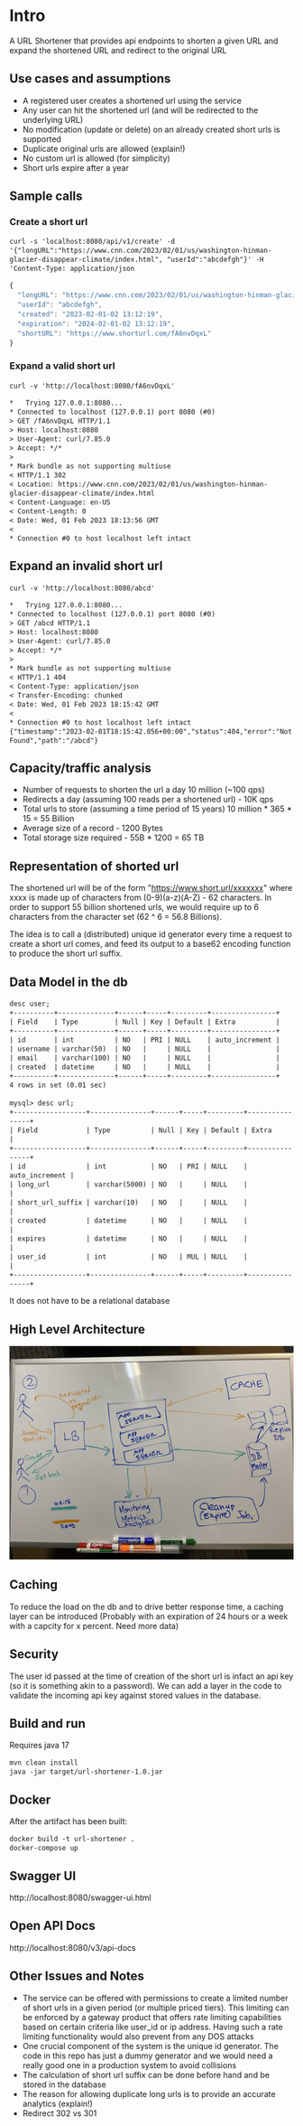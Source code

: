# Intro
A URL Shortener that provides api endpoints to shorten a given URL and expand the shortened URL and redirect to the original URL

## Use cases and assumptions

* A registered user creates a shortened url using the service
* Any user can hit the shortened url (and will be redirected to the underlying URL)
* No modification (update or delete) on an already created short urls is supported
* Duplicate original urls are allowed (explain!)
* No custom url is allowed (for simplicity)
* Short urls expire after a year

## Sample calls
### Create a short url
```console
curl -s 'localhost:8080/api/v1/create' -d '{"longURL":"https://www.cnn.com/2023/02/01/us/washington-hinman-glacier-disappear-climate/index.html", "userId":"abcdefgh"}' -H 'Content-Type: application/json
```
```javascript
{
  "longURL": "https://www.cnn.com/2023/02/01/us/washington-hinman-glacier-disappear-climate/index.html",
  "userId": "abcdefgh",
  "created": "2023-02-01-02 13:12:19",
  "expiration": "2024-02-01-02 13:12:19",
  "shortURL": "https://www.shorturl.com/fA6nvDqxL"
}
```

### Expand a valid short url
```console
curl -v 'http://localhost:8080/fA6nvDqxL'
```
```console
*   Trying 127.0.0.1:8080...
* Connected to localhost (127.0.0.1) port 8080 (#0)
> GET /fA6nvDqxL HTTP/1.1
> Host: localhost:8080
> User-Agent: curl/7.85.0
> Accept: */*
>
* Mark bundle as not supporting multiuse
< HTTP/1.1 302
< Location: https://www.cnn.com/2023/02/01/us/washington-hinman-glacier-disappear-climate/index.html
< Content-Language: en-US
< Content-Length: 0
< Date: Wed, 01 Feb 2023 18:13:56 GMT
<
* Connection #0 to host localhost left intact
```
## Expand an invalid short url
```console
curl -v 'http://localhost:8080/abcd'
```

```console
*   Trying 127.0.0.1:8080...
* Connected to localhost (127.0.0.1) port 8080 (#0)
> GET /abcd HTTP/1.1
> Host: localhost:8080
> User-Agent: curl/7.85.0
> Accept: */*
>
* Mark bundle as not supporting multiuse
< HTTP/1.1 404
< Content-Type: application/json
< Transfer-Encoding: chunked
< Date: Wed, 01 Feb 2023 18:15:42 GMT
<
* Connection #0 to host localhost left intact
{"timestamp":"2023-02-01T18:15:42.056+00:00","status":404,"error":"Not Found","path":"/abcd"}
```
## Capacity/traffic analysis
* Number of requests to shorten the url a day 10 million (~100 qps)
* Redirects a day (assuming 100 reads per a shortened url) - 10K qps
* Total urls to store (assuming a time period of 15 years) 10 million * 365 * 15 = 55 Billion
* Average size of a record - 1200 Bytes
* Total storage size required  - 55B * 1200 = 65 TB

## Representation of shorted url

The shortened url will be of the form "https://www.short.url/xxxxxxx" where xxxx is made up of characters from (0-9)(a-z)(A-Z) - 62 characters. In order to support 55 billion shortened urls, we would require up to 6 characters from the character set (62 ^ 6 = 56.8 Billions). 

The idea is to call a (distributed) unique id generator every time a request to create a short url comes, and feed its output to a base62 encoding function to produce the short url suffix.

## Data Model in the db

```console
desc user;
+----------+--------------+------+-----+---------+----------------+
| Field    | Type         | Null | Key | Default | Extra          |
+----------+--------------+------+-----+---------+----------------+
| id       | int          | NO   | PRI | NULL    | auto_increment |
| username | varchar(50)  | NO   |     | NULL    |                |
| email    | varchar(100) | NO   |     | NULL    |                |
| created  | datetime     | NO   |     | NULL    |                |
+----------+--------------+------+-----+---------+----------------+
4 rows in set (0.01 sec)

mysql> desc url;
+------------------+---------------+------+-----+---------+----------------+
| Field            | Type          | Null | Key | Default | Extra          |
+------------------+---------------+------+-----+---------+----------------+
| id               | int           | NO   | PRI | NULL    | auto_increment |
| long_url         | varchar(5000) | NO   |     | NULL    |                |
| short_url_suffix | varchar(10)   | NO   |     | NULL    |                |
| created          | datetime      | NO   |     | NULL    |                |
| expires          | datetime      | NO   |     | NULL    |                |
| user_id          | int           | NO   | MUL | NULL    |                |
+------------------+---------------+------+-----+---------+----------------+
```

It does not have to be a relational database

## High Level Architecture

![High Level Architecture](high-level-arch.jpg "High Level Architecture")


## Caching

To reduce the load on the db and to drive better response time, a caching layer can be introduced (Probably with an expiration of 24 hours or a week with a capcity for x percent. Need more data)

## Security
The user id passed at the time of creation of the short url is infact an api key (so it is something akin to a password). We can add a layer in the code to validate the incoming api key against stored values in the database.

## Build and run
Requires java 17

```console
mvn clean install
java -jar target/url-shortener-1.0.jar 
```

## Docker

After the artifact has been built:
```console
docker build -t url-shortener .
docker-compose up
```

## Swagger UI
http://localhost:8080/swagger-ui.html

## Open API Docs
http://localhost:8080/v3/api-docs

## Other Issues  and Notes
* The service can be offered with permissions to create a limited number of short urls in a given period (or multiple priced tiers). This limiting can be enforced by a gateway product that offers rate limiting capabilities based on certain criteria like user_id or ip address. Having such a rate limiting functionality would also prevent from any DOS attacks
* One crucial component of the system is the unique id generator. The code in this repo has just a dummy generator and we would need a really good one in a production system to avoid collisions
* The calculation of short url suffix can be done before hand and be stored in the database
* The reason for allowing duplicate long urls is to provide an accurate analytics (explain!)
* Redirect 302 vs 301

